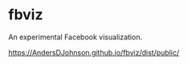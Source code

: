 fbviz
=====

An experimental Facebook visualization.

https://AndersDJohnson.github.io/fbviz/dist/public/
